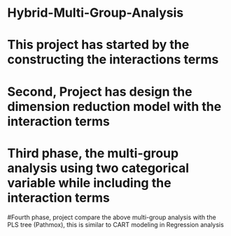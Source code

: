 # Hybrid-Multi-Group-Analysis
# This project has started by the constructing the interactions terms
# Second, Project has design the dimension reduction model with the interaction terms
# Third phase, the multi-group analysis using two categorical variable while including the interaction terms
#Fourth phase, project compare the above multi-group analysis with the PLS tree (Pathmox), this is similar to CART modeling in Regression analysis  
